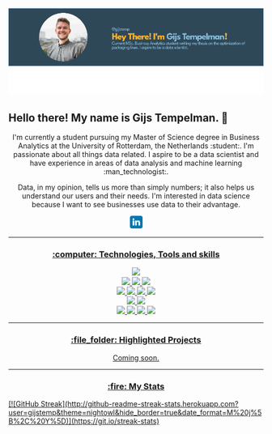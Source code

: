 <div id="header" align="center">
<img src ="https://github.com/gijstemp/gijstemp/blob/main/readme_banner.png">
</div>
<p align="center">
<h2>Hello there! My name is Gijs Tempelman. 👋</h2>
<p align="center">I'm currently a student pursuing my Master of Science degree in Business Analytics at the University of Rotterdam, the Netherlands :student:. I'm passionate about all things data related. I aspire to be a data scientist and have experience in areas of data analysis and machine learning :man_technologist:. 
</p>
<p align="center"> Data, in my opinion, tells us more than simply numbers; it also helps us understand our users and their needs. I'm interested in data science because I want to see businesses use data to their advantage. </p>
<p align="center"><a href="https://www.linkedin.com/in/gijs-tempelman-640128217/"><img src="https://github.com/gijstemp/gijstemp/blob/main/linkedin.svg" height=25>
</p>
<hr>
<h3 align="center">:computer: Technologies, Tools and skills</h3>
<p align="center">
  <img src ="https://img.shields.io/badge/OS-Windows-blue&?style=flat&logo=windows&logoColor=white">
  <br />
  <img src="https://img.shields.io/badge/Code-Python-blue&?style=flat&logo=python&logoColor=white">
    <img src="https://img.shields.io/badge/Code-R-informational&?style=flat&logo=r&?logoColor=white">
  <img src="https://img.shields.io/badge/Code-MySQL-informational&?style=flat&logo=mysql&logoColor=white">
  <br />
  <img src="https://img.shields.io/badge/Python-Numpy-blue&?style=flat&logo=numpy&?logoColor=white">
  <img src="https://img.shields.io/badge/Python-Pandas-informational&?style=flat&logo=pandas&?logoColor=white">
  <img src="https://img.shields.io/badge/Python-Scikit Learn-informational&?style=flat&logo=scikitlearn&logoColor=white">
  <img src="https://img.shields.io/badge/Python-SimPy-informational&?style=flat&logo=python&logoColor=white">
  <br />
  <img src="https://img.shields.io/badge/Tableau-blue&?style=flat&logo=tableau&logoColor=white">
  <img src="https://img.shields.io/badge/Power BI-blue&?style=flat&logo=powerbi&logoColor=white">
  <br />
  <img src="https://img.shields.io/badge/Machine Learning-blue">
  <img src="https://img.shields.io/badge/Demand Forecasting-blue">
  <img src="https://img.shields.io/badge/Simulation-blue">
  <img src="https://img.shields.io/badge/Optimization-blue">
<hr>
<h3 align="center">:file_folder: Highlighted Projects</h3>
<p align="center">
<p align="center">Coming soon. 
</p>  
<hr>
<h3 align="center"> :fire: My Stats </h3>
[![GitHub Streak](http://github-readme-streak-stats.herokuapp.com?user=gijstemp&theme=nightowl&hide_border=true&date_format=M%20j%5B%2C%20Y%5D)](https://git.io/streak-stats)



<div id = "badges" align="center">
  <img src="https://komarev.com/ghpvc/?username=gijstemp&style=flat-square&color=blue" alt=""/>
</div>
